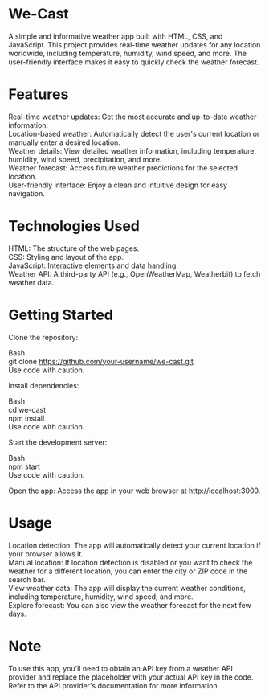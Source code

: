 # We-Cast
A simple and informative weather app built with HTML, CSS, and JavaScript. This project provides real-time weather updates for any location worldwide, including temperature, humidity, wind speed, and more. The user-friendly interface makes it easy to quickly check the weather forecast.  

# Features  
Real-time weather updates: Get the most accurate and up-to-date weather information.  
Location-based weather: Automatically detect the user's current location or manually enter a desired location.  
Weather details: View detailed weather information, including temperature, humidity, wind speed, precipitation, and more.  
Weather forecast: Access future weather predictions for the selected location.  
User-friendly interface: Enjoy a clean and intuitive design for easy navigation.  

# Technologies Used
HTML: The structure of the web pages.  
CSS: Styling and layout of the app.  
JavaScript: Interactive elements and data handling.  
Weather API: A third-party API (e.g., OpenWeatherMap, Weatherbit) to fetch weather data.  

# Getting Started

Clone the repository:  

Bash  
git clone https://github.com/your-username/we-cast.git  
Use code with caution.  

Install dependencies:  

Bash  
cd we-cast  
npm install  
Use code with caution.  

Start the development server:  

Bash  
npm start  
Use code with caution.  

Open the app: Access the app in your web browser at http://localhost:3000.  

# Usage  
Location detection: The app will automatically detect your current location if your browser allows it.  
Manual location: If location detection is disabled or you want to check the weather for a different location, you can enter the city or ZIP code in the search bar.  
View weather data: The app will display the current weather conditions, including temperature, humidity, wind speed, and more.  
Explore forecast: You can also view the weather forecast for the next few days.  

# Note
To use this app, you'll need to obtain an API key from a weather API provider and replace the placeholder with your actual API key in the code. Refer to the API provider's documentation for more information.  


